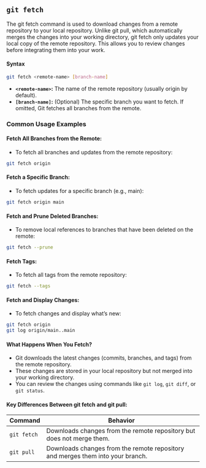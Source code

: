 ## `git fetch`

The git fetch command is used to download changes from a remote repository to your local repository. Unlike git pull, which automatically merges the changes into your working directory, git fetch only updates your local copy of the remote repository. This allows you to review changes before integrating them into your work.
#### Syntax
```bash
git fetch <remote-name> [branch-name]
```
- **`<remote-name>`:** The name of the remote repository (usually origin by default).
- **`[branch-name]`:** (Optional) The specific branch you want to fetch. If omitted, Git fetches all branches from the remote.
### Common Usage Examples
#### Fetch All Branches from the Remote:
- To fetch all branches and updates from the remote repository:
```bash
git fetch origin
```
#### Fetch a Specific Branch:
- To fetch updates for a specific branch (e.g., main):
```bash
git fetch origin main
```
#### Fetch and Prune Deleted Branches:
- To remove local references to branches that have been deleted on the remote:
```bash
git fetch --prune
```
#### Fetch Tags:
- To fetch all tags from the remote repository:
```bash
git fetch --tags
```
#### Fetch and Display Changes:
- To fetch changes and display what’s new:
```bash
git fetch origin
git log origin/main..main
```
#### What Happens When You Fetch?
- Git downloads the latest changes (commits, branches, and tags) from the remote repository.
- These changes are stored in your local repository but not merged into your working directory.
- You can review the changes using commands like `git log`, `git diff`, or `git status`.
#### Key Differences Between git fetch and git pull:
| Command | Behavior |
|-----------|-------------|
| `git fetch` | Downloads changes from the remote repository but does not merge them. |
| `git pull` | Downloads changes from the remote repository and merges them into your branch. |
